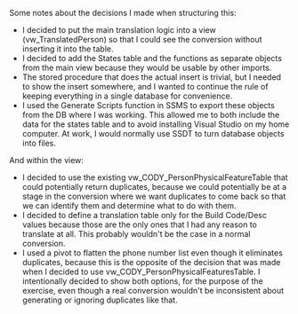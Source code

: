 Some notes about the decisions I made when structuring this:
- I decided to put the main translation logic into a view (vw_TranslatedPerson) so that I could see the conversion without inserting it into the table.
- I decided to add the States table and the functions as separate objects from the main view because they would be usable by other imports.
- The stored procedure that does the actual insert is trivial, but I needed to show the insert somewhere, and I wanted to continue the rule of keeping everything in a single database for convenience.
- I used the Generate Scripts function in SSMS to export these objects from the DB where I was working.  This allowed me to both include the data for the states table and to avoid installing Visual Studio on my home computer.  At work, I would normally use SSDT to turn database objects into files.

And within the view:
- I decided to use the existing vw_CODY_PersonPhysicalFeatureTable that could potentially return duplicates, because we could potentially be at a stage in the conversion where we want duplicates to come back so that we can identify them and determine what to do with them.
- I decided to define a translation table only for the Build Code/Desc values because those are the only ones that I had any reason to translate at all.  This probably wouldn't be the case in a normal conversion.
- I used a pivot to flatten the phone number list even though it eliminates duplicates, because this is the opposite of the decision that was made when I decided to use vw_CODY_PersonPhysicalFeaturesTable.  I intentionally decided to show both options, for the purpose of the exercise, even though a real conversion wouldn't be inconsistent about generating or ignoring duplicates like that.
 
